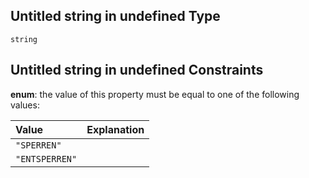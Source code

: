 ## Untitled string in undefined Type

`string`

## Untitled string in undefined Constraints

**enum**: the value of this property must be equal to one of the following values:

| Value          | Explanation |
| :------------- | :---------- |
| `"SPERREN"`    |             |
| `"ENTSPERREN"` |             |
